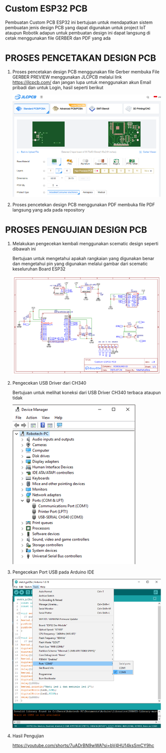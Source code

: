 # Custom ESP32 PCB
Pembuatan Custom PCB ESP32 ini bertujuan untuk mendapatkan sistem pembuatan jenis design PCB yang dapat digunakan untuk project IoT ataupun Robotik
adapun untuk pembuatan design ini dapat langsung di cetak menggunakan file GERBER dan PDF yang ada 

# PROSES PENCETAKAN DESIGN PCB
   1. Proses pencetakan design PCB menggunakan file Gerber
      membuka File GERBER PREVIEW menggunakan JLCPCB melalui link https://jlcpcb.com/ dan jangan lupa untuk menggunakan akun Email pribadi
      dan untuk Login, hasil seperti berikut
   
      ![image alt](https://github.com/YataMahaSina/Custom-ESP32-PCB/blob/5fcb5bac0af3fc89fe18f980bf404f5bb9c12ecd/JLC%20PCB.PNG)
   2. Proses pencetekan design PCB menggunakan PDF
      membuka file PDF langsung yang ada pada repository 

# PROSES PENGUJIAN DESIGN PCB
   1. Melakukan pengecekan kembali menggunakan scematic design seperti dibawah ini

      Bertujuan untuk mengetahui apakah rangkaian yang digunakan benar dan mengetahui pin yang
      digunakan melalui gambar dari scematic keseluruhan Board ESP32
   
      ![image alt](https://github.com/YataMahaSina/Custom-ESP32-PCB/blob/7648d190aa18dd8aaed1af054e420be732324efb/Scematic%20ESP32%20Custom.png)
   
   3. Pengecekan USB Driver dari CH340

      Bertujuan untuk melihat koneksi dari USB Driver CH340 terbaca ataupun tidak
      
      ![image alt](https://github.com/YataMahaSina/Custom-ESP32-PCB/blob/24949c8412b9455cc2f579e05ceca4b4a56a3615/CH340%20Connecting.PNG)
      
   5. Pengecekan Port USB pada Arduino IDE

      ![image alt](https://github.com/YataMahaSina/Custom-ESP32-PCB/blob/d9ae2e3cd1a75a3cda7783350cf7f9217e52cca2/Tampilan%20Port%20IDE.png)
          
   6. Hasil Pengujian
      
      https://youtube.com/shorts/7uADrBN9wWA?si=bV4HU14ksSmCY9hc

      

      
